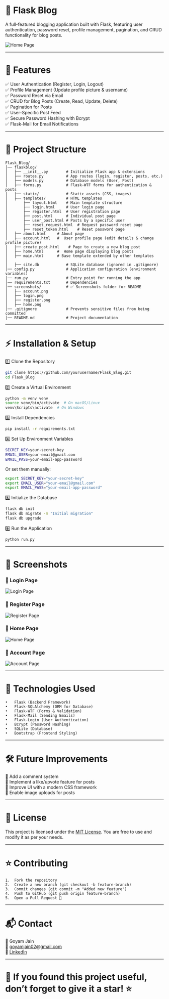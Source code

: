 # 📝 Flask Blog

 A full-featured blogging application built with Flask, featuring user authentication, password reset, profile management, pagination, and CRUD functionality for blog posts.

 ![Home Page](screenshots/home.png) 
 <hr>

 # 🚀 Features

✅ User Authentication (Register, Login, Logout)<br>
✅ Profile Management (Update profile picture & username)<br>
✅ Password Reset via Email<br>
✅ CRUD for Blog Posts (Create, Read, Update, Delete)<br>
✅ Pagination for Posts<br>
✅ User-Specific Post Feed<br>
✅ Secure Password Hashing with Bcrypt<br>
✅ Flask-Mail for Email Notifications<br>

<hr>

# 📂 Project Structure
```
Flask_Blog/
│── flaskblog/
│   ├── __init__.py        # Initialize Flask app & extensions
│   ├── routes.py          # App routes (login, register, posts, etc.)
│   ├── models.py          # Database models (User, Post)
│   ├── forms.py           # Flask-WTF forms for authentication & posts
│   ├── static/            # Static assets (CSS, images)
│   ├── templates/         # HTML templates
│       ├── layout.html    # Main template structure
│       ├── login.html     # User login page
│       ├── register.html  # User registration page
│       ├── post.html      # Individual post page
│       ├── user_post.html # Posts by a specific user
│       ├── reset_request.html  # Request password reset page
│       ├── reset_token.html    # Reset password page
│	├── about.html	   # About page
│	├── account.html   #  User profile page (edit details & change profile picture)
│	├── create_post.html	# Page to create a new blog post
│	├── home.html	   #  Home page displaying blog posts
│	├── main.html	   # Base template extended by other templates
│
│   ├── site.db            # SQLite database (ignored in .gitignore)
│── config.py              # Application configuration (environment variables)
│── run.py                 # Entry point for running the app
│── requirements.txt       # Dependencies
│── screenshots/           # ✅ Screenshots folder for README
│   ├── account.png
│   ├── login.png
│   ├── register.png
│   ├── home.png               
│── .gitignore             # Prevents sensitive files from being committed
│── README.md              # Project documentation
```
<hr>

# ⚡ Installation & Setup

1️⃣ Clone the Repository
``` bash
git clone https://github.com/yourusername/Flask_Blog.git
cd Flask_Blog
```
2️⃣ Create a Virtual Environment
```bash
python -m venv venv
source venv/bin/activate  # On macOS/Linux
venv\Scripts\activate  # On Windows
```
3️⃣ Install Dependencies
```bash
pip install -r requirements.txt
```
4️⃣ Set Up Environment Variables
```bash
SECRET_KEY=your-secret-key
EMAIL_USER=your-email@gmail.com
EMAIL_PASS=your-email-app-password
```
Or set them manually:
```bash
export SECRET_KEY="your-secret-key"
export EMAIL_USER="your-email@gmail.com"
export EMAIL_PASS="your-email-app-password"
```
5️⃣ Initialize the Database
```bash
flask db init
flask db migrate -m "Initial migration"
flask db upgrade
```
6️⃣ Run the Application
```bash
python run.py
```
<hr>

# 📸 Screenshots

### 🔹 Login Page
![Login Page](screenshots/login.png)

### 🔹 Register Page
![Register Page](screenshots/register.png)

### 🔹 Home Page
![Home Page](screenshots/home.png)

### 🔹 Account Page
![Account Page](screenshots/account.png)

<hr>

# 🔧 Technologies Used
	•	Flask (Backend Framework)
	•	Flask-SQLAlchemy (ORM for Database)
	•	Flask-WTF (Forms & Validation)
	•	Flask-Mail (Sending Emails)
	•	Flask-Login (User Authentication)
	•	Bcrypt (Password Hashing)
	•	SQLite (Database)
	•	Bootstrap (Frontend Styling)

<hr>

# 🛠 Future Improvements

🔹 Add a comment system <br>
🔹 Implement a like/upvote feature for posts<br>
🔹 Improve UI with a modern CSS framework<br>
🔹 Enable image uploads for posts<br>

<hr>

# 📜 License
This project is licensed under the [MIT License](https://github.com/Goyam02/Flask_Blog/blob/master/LICENSE). You are free to use and modify it as per your needs.

<hr>

# ⭐ Contributing

	1.	Fork the repository
	2.	Create a new branch (git checkout -b feature-branch)
	3.	Commit changes (git commit -m "Added new feature")
	4.	Push to GitHub (git push origin feature-branch)
	5.	Open a Pull Request 🎉

<hr>

# 📬 Contact
👤 Goyam Jain <br>
📧 goyamjain02@gmail.com <br>
🔗 [LinkedIn](www.linkedin.com/in/goyam02) <br>

<hr>

# 🌟 If you found this project useful, don’t forget to give it a star! ⭐


